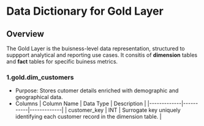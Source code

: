 # Data Dictionary for Gold Layer
## Overview 
The Gold Layer is the buisness-level data representation, structured to suppport analytical and reporting use cases. It consitis of **dimension**
tables and **fact** tables for specific buiness metrics.

### 1.gold.dim_customers
  * Purpose: Stores cutomer details enriched with demographic and geographical data.
  * Columns
| Column Name | Data Type | Description |
|-------------|-----------|-------------|
| customer_key | INT | Surrogate key uniquely identifying each customer record in the dimension table. |
